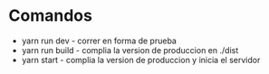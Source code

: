 # Comandos

- yarn run dev - correr en forma de prueba
- yarn run build - complia la version de produccion en ./dist
- yarn start - complia la version de produccion y inicia el servidor